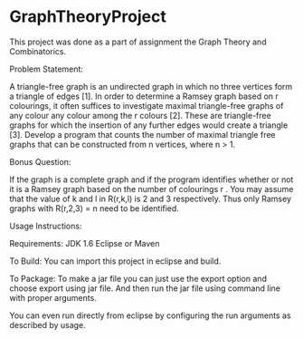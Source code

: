 GraphTheoryProject
==================
This project was done as a part of assignment the Graph Theory and Combinatorics.

Problem Statement:

A triangle-free graph is an undirected graph in which no three vertices form a triangle of
edges [1]. In order to determine a Ramsey graph based on r colourings, it often suffices to
investigate maximal triangle-free graphs of any colour any colour among the r colours [2].
These are triangle-free graphs for which the insertion of any further edges would create a
triangle [3]. Develop a program that counts the number of maximal triangle free graphs
that can be constructed from n vertices, where n > 1. 






Bonus Question:

If the graph is a complete graph and if the program identifies whether or not it is a Ramsey
graph based on the number of colourings r . You may assume that the value of k and l in
R(r,k,l) is 2 and 3 respectively. Thus only Ramsey graphs with R(r,2,3) = n need to be
identified.



Usage Instructions:

Requirements: 
JDK 1.6
Eclipse or Maven

To Build:
You can import this project in eclipse and build.

To Package:
To make a jar file you can just use the export option and choose export using jar file.
And then run the jar file using command line with proper arguments.

You can even run directly from eclipse by configuring the run arguments as described by usage.
